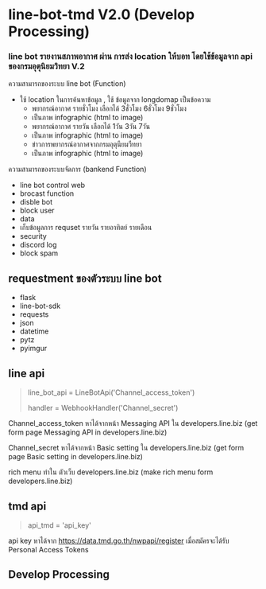 # line-bot-tmd V2.0 (Develop Processing)
### line bot รายงานสภาพอากาศ ผ่าน การส่ง location ให้บอท โดยใช้ข้อมูลจาก api ของกรมอุตุนิยมวิทยา V.2

ความสามารถของระบบ line bot (Function)
* ใช้ location ในการค้นหาข้อมูล , ใช้ ข้อมูลจาก longdomap เป็นข้อความ
  * พยากรณ์อากาศ รายชั่วโมง เลือกได้ 3ชั่วโมง 6ชั่วโมง 9ชั่วโมง
   * เป็นภาพ infographic (html to image)
  * พยากรณ์อากาศ รายวัน เลือกได้ 1วัน 3วัน 7วัน
   * เป็นภาพ infographic (html to image)
  * ข่าวการพยากรณ์อากาศจากกรมอุตุนืยมวืทยา
   * เป็นภาพ infographic (html to image)

ความสามารถของระบบจัดการ (bankend Function)
* line bot control web
 * brocast function
 * disble bot
 * block user
* data 
 * เก็บข้อมูลการ requset รายวัน รายอาทิตย์ รายเดือน
* security
 * discord log
 * block spam

## requestment ของตัวระบบ line bot
* flask
* line-bot-sdk
* requests
* json
* datetime
* pytz
* pyimgur

## line api
> line_bot_api = LineBotApi('Channel_access_token')
> 
> handler = WebhookHandler('Channel_secret')

Channel_access_token หาได้จากหน้า Messaging API ใน developers.line.biz (get form page Messaging API in developers.line.biz)

Channel_secret หาได้จากหน้า Basic setting ใน developers.line.biz (get form page Basic setting in developers.line.biz)


rich menu ทำใน ตัวเว็บ developers.line.biz (make rich menu form developers.line.biz)

## tmd api
> api_tmd = 'api_key'

api key หาได้จาก https://data.tmd.go.th/nwpapi/register เมื่อสมัครจะได้รับ Personal Access Tokens

## Develop Processing
